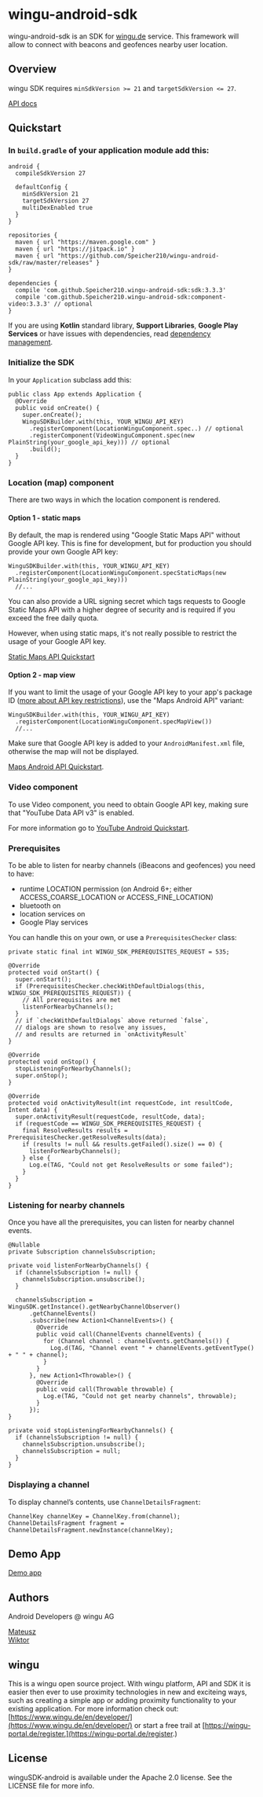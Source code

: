 # wingu-android-sdk

wingu-android-sdk is an  SDK for [wingu.de](www.wingu.de) service. This framework will allow to connect with beacons and geofences nearby user location. 

## Overview

wingu SDK requires `minSdkVersion >= 21` and `targetSdkVersion <= 27`.

[API docs](https://speicher210.github.io/wingu-android-sdk/dokka/wingu-android-sdk/)

## Quickstart

### In `build.gradle` of your application module add this:

```
android {
  compileSdkVersion 27

  defaultConfig {
    minSdkVersion 21
    targetSdkVersion 27
    multiDexEnabled true
  }
}

repositories {
  maven { url "https://maven.google.com" }
  maven { url "https://jitpack.io" }
  maven { url "https://github.com/Speicher210/wingu-android-sdk/raw/master/releases" }
}

dependencies {
  compile 'com.github.Speicher210.wingu-android-sdk:sdk:3.3.3'
  compile 'com.github.Speicher210.wingu-android-sdk:component-video:3.3.3' // optional
}
```

If you are using __Kotlin__ standard library, __Support Libraries__, __Google Play Services__ or have issues with dependencies, read [dependency management](./docs/dependency-management.md).

### Initialize the SDK

In your `Application` subclass add this:

```
public class App extends Application {
  @Override
  public void onCreate() {
    super.onCreate();
    WinguSDKBuilder.with(this, YOUR_WINGU_API_KEY)
      .registerComponent(LocationWinguComponent.spec..) // optional
      .registerComponent(VideoWinguComponent.spec(new PlainString(your_google_api_key))) // optional
      .build();
  }
}
```

### Location (map) component

There are two ways in which the location component is rendered.

#### Option 1 - static maps

By default, the map is rendered using "Google Static Maps API" without Google API key. This is fine for development, but for production you should provide your own Google API key:

```
WinguSDKBuilder.with(this, YOUR_WINGU_API_KEY)
  .registerComponent(LocationWinguComponent.specStaticMaps(new PlainString(your_google_api_key)))
  //...
```

You can also provide a URL signing secret which tags requests to Google Static Maps API with a higher degree of security and is required if you exceed the free daily quota.

However, when using static maps, it's not really possible to restrict the usage of your Google API key.

[Static Maps API Quickstart](https://developers.google.com/maps/documentation/static-maps/get-api-key)

#### Option 2 - map view

If you want to limit the usage of your Google API key to your app's package ID ([more about API key restrictions](https://developers.google.com/maps/documentation/android-api/signup#restrict-key)), use the "Maps Android API" variant:

```
WinguSDKBuilder.with(this, YOUR_WINGU_API_KEY)
  .registerComponent(LocationWinguComponent.specMapView())
  //...
```

Make sure that Google API key is added to your `AndroidManifest.xml` file, otherwise the map will not be displayed.

[Maps Android API Quickstart](https://developers.google.com/maps/documentation/android-api/signup).

### Video component

To use Video component, you need to obtain Google API key, making sure that "YouTube Data API v3" is enabled.

For more information go to [YouTube Android Quickstart](https://developers.google.com/youtube/v3/quickstart/android).

### Prerequisites

To be able to listen for nearby channels (iBeacons and geofences) you need to have:

- runtime LOCATION permission (on Android 6+; either ACCESS_COARSE_LOCATION or ACCESS_FINE_LOCATION)
- bluetooth on
- location services on
- Google Play services

You can handle this on your own, or use a `PrerequisitesChecker` class:

```
private static final int WINGU_SDK_PREREQUISITES_REQUEST = 535;

@Override
protected void onStart() {
  super.onStart();
  if (PrerequisitesChecker.checkWithDefaultDialogs(this, WINGU_SDK_PREREQUISITES_REQUEST)) {
    // All prerequisites are met
    listenForNearbyChannels();
  }
  // if `checkWithDefaultDialogs` above returned `false`,
  // dialogs are shown to resolve any issues,
  // and results are returned in `onActivityResult`
}

@Override
protected void onStop() {
  stopListeningForNearbyChannels();
  super.onStop();
}

@Override
protected void onActivityResult(int requestCode, int resultCode, Intent data) {
  super.onActivityResult(requestCode, resultCode, data);
  if (requestCode == WINGU_SDK_PREREQUISITES_REQUEST) {
    final ResolveResults results = PrerequisitesChecker.getResolveResults(data);
    if (results != null && results.getFailed().size() == 0) {
      listenForNearbyChannels();
    } else {
      Log.e(TAG, "Could not get ResolveResults or some failed");
    }
  }
}
```

### Listening for nearby channels

Once you have all the prerequisites, you can listen for nearby channel events.

```
@Nullable
private Subscription channelsSubscription;

private void listenForNearbyChannels() {
  if (channelsSubscription != null) {
    channelsSubscription.unsubscribe();
  }

  channelsSubscription = WinguSDK.getInstance().getNearbyChannelObserver()
      .getChannelEvents()
      .subscribe(new Action1<ChannelEvents>() {
        @Override
        public void call(ChannelEvents channelEvents) {
          for (Channel channel : channelEvents.getChannels()) {
            Log.d(TAG, "Channel event " + channelEvents.getEventType() + " " + channel);
          }
        }
      }, new Action1<Throwable>() {
        @Override
        public void call(Throwable throwable) {
          Log.e(TAG, "Could not get nearby channels", throwable);
        }
      });
}

private void stopListeningForNearbyChannels() {
  if (channelsSubscription != null) {
    channelsSubscription.unsubscribe();
    channelsSubscription = null;
  }
}
```

### Displaying a channel

To display channel’s contents, use `ChannelDetailsFragment`:

```
ChannelKey channelKey = ChannelKey.from(channel);
ChannelDetailsFragment fragment = ChannelDetailsFragment.newInstance(channelKey);
```
## Demo App
[Demo app](https://github.com/Speicher210/wingu-sdk-android-demoapp)

## Authors

Android Developers @ wingu AG


[Mateusz](https://github.com/armatys)  
[Wiktor](https://github.com/wingu-wiktor)

## wingu

This is a wingu open source project. With wingu platform, API and SDK it is easier then ever to use proximity technologies in new and exciteing ways, such as creating a simple app or adding proximity functionality to your existing application. For more information check out: [https://www.wingu.de/en/developer/](https://www.wingu.de/en/developer/) or start a free trail at [https://wingu-portal.de/register.](https://wingu-portal.de/register.)

## License

winguSDK-android is available under the Apache 2.0 license. See the LICENSE file for more info.

